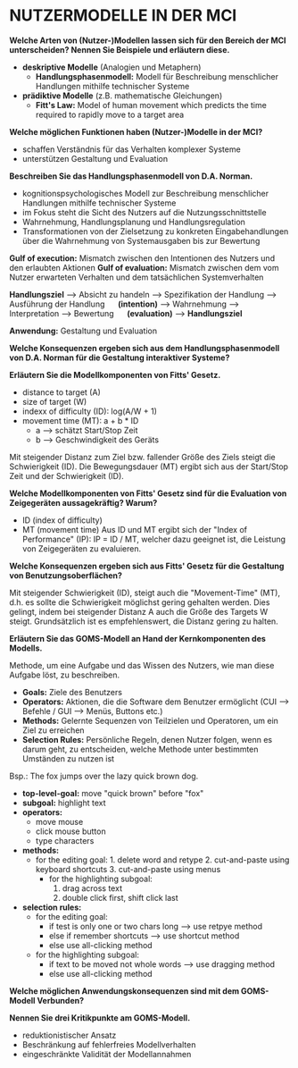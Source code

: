# NUTZERMODELLE IN DER MCI

**Welche Arten von (Nutzer-)Modellen lassen sich für den Bereich der MCI unterscheiden? Nennen Sie Beispiele und erläutern diese.**

- **deskriptive Modelle** (Analogien und Metaphern)
  - **Handlungsphasenmodell:** Modell für Beschreibung menschlicher Handlungen mithilfe technischer Systeme
- **prädiktive Modelle** (z.B. mathematische Gleichungen)
  - **Fitt's Law:** Model of human movement which predicts the time required to rapidly move to a target area

**Welche möglichen Funktionen haben (Nutzer-)Modelle in der MCI?**

- schaffen Verständnis für das Verhalten komplexer Systeme
- unterstützen Gestaltung und Evaluation

**Beschreiben Sie das Handlungsphasenmodell von D.A. Norman.**

- kognitionspsychologisches Modell zur Beschreibung menschlicher Handlungen mithilfe technischer Systeme
- im Fokus steht die Sicht des Nutzers auf die Nutzungsschnittstelle
- Wahrnehmung, Handlungsplanung und Handlungsregulation
- Transformationen von der Zielsetzung zu konkreten Eingabehandlungen über die Wahrnehmung von Systemausgaben bis zur Bewertung

**Gulf of execution:** Mismatch zwischen den Intentionen des Nutzers und den erlaubten Aktionen
**Gulf of evaluation:** Mismatch zwischen dem vom Nutzer erwarteten Verhalten und dem tatsächlichen Systemverhalten

**Handlungsziel**
--> Absicht zu handeln --> Spezifikation der Handlung --> Ausführung der Handlung &nbsp;&nbsp;&nbsp;&nbsp; **(intention)**
--> Wahrnehmung --> Interpretation --> Bewertung &nbsp;&nbsp;&nbsp;&nbsp; **(evaluation)**
--> **Handlungsziel**

**Anwendung:** Gestaltung und Evaluation

**Welche Konsequenzen ergeben sich aus dem Handlungsphasenmodell von D.A. Norman für die Gestaltung interaktiver Systeme?**

**Erläutern Sie die Modellkomponenten von Fitts' Gesetz.**

- distance to target (A)
- size of target (W)
- indexx of difficulty (ID): log(A/W + 1)
- movement time (MT): a + b * ID
  - a --> schätzt Start/Stop Zeit
  - b --> Geschwindigkeit des Geräts

Mit steigender Distanz zum Ziel bzw. fallender Größe des Ziels steigt die Schwierigkeit (ID).
Die Bewegungsdauer (MT) ergibt sich aus der Start/Stop Zeit und der Schwierigkeit (ID).

**Welche Modellkomponenten von Fitts' Gesetz sind für die Evaluation von Zeigegeräten aussagekräftig? Warum?**

- ID (index of difficulty)
- MT (movement time)
Aus ID und MT ergibt sich der "Index of Performance" (IP): IP = ID / MT, welcher dazu geeignet ist, die Leistung von Zeigegeräten zu evaluieren.

**Welche Konsequenzen ergeben sich aus Fitts' Gesetz für die Gestaltung von Benutzungsoberflächen?**

Mit steigender Schwierigkeit (ID), steigt auch die "Movement-Time" (MT), d.h. es sollte die Schwierigkeit möglichst gering gehalten werden. Dies gelingt, indem bei steigender Distanz A auch die Größe des Targets W steigt. Grundsätzlich ist es empfehlenswert, die Distanz gering zu halten.

**Erläutern Sie das GOMS-Modell an Hand der Kernkomponenten des Modells.**

Methode, um eine Aufgabe und das Wissen des Nutzers, wie man diese Aufgabe löst, zu beschreiben.

- **Goals:** Ziele des Benutzers
- **Operators:** Aktionen, die die Software dem Benutzer ermöglicht (CUI --> Befehle / GUI --> Menüs, Buttons etc.)
- **Methods:** Gelernte Sequenzen von Teilzielen und Operatoren, um ein Ziel zu erreichen
- **Selection Rules:** Persönliche Regeln, denen Nutzer folgen, wenn es darum geht, zu entscheiden, welche Methode unter bestimmten Umständen zu nutzen ist

Bsp.:
The fox jumps over the lazy quick brown dog.

- **top-level-goal:** move "quick brown" before "fox"
- **subgoal:** highlight text
- **operators:**
  - move mouse
  - click mouse button
  - type characters
- **methods:**
  - for the editing goal:
        1. delete word and retype
        2. cut-and-paste using keyboard shortcuts
        3. cut-and-paste using menus
    - for the highlighting subgoal:
        1. drag across text
        2. double click first, shift click last
- **selection rules:**
  - for the editing goal:
    - if test is only one or two chars long --> use retpye method
    - else if remember shortcuts --> use shortcut method
    - else use all-clicking method
  - for the highlighting subgoal:
    - if text to be moved not whole words --> use dragging method
    - else use all-clicking method

**Welche möglichen Anwendungskonsequenzen sind mit dem GOMS-Modell Verbunden?**

**Nennen Sie drei Kritikpunkte am GOMS-Modell.**

- reduktionistischer Ansatz
- Beschränkung auf fehlerfreies Modellverhalten
- eingeschränkte Validität der Modellannahmen
